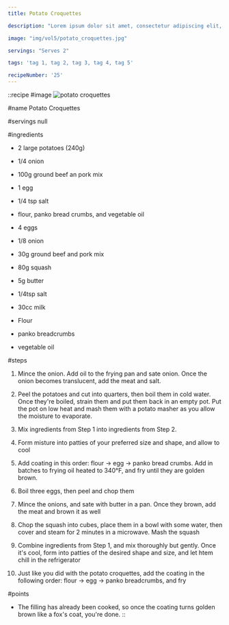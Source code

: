 ```yaml
---
title: Potato Croquettes

description: "Lorem ipsum dolor sit amet, consectetur adipiscing elit, sed do eiusmod tempor incididunt ut labore et dolore magna aliqua. Tincidunt eget nullam non nisi est sit amet facilisis."

image: "img/vol5/potato_croquettes.jpg"

servings: "Serves 2"

tags: 'tag 1, tag 2, tag 3, tag 4, tag 5'

recipeNumber: '25'
---
```


::recipe
#image
![potato croquettes](/img/vol5/potato_croquettes.jpg)

#name
Potato Croquettes

#servings
null

#ingredients
- 2 large potatoes (240g)
- 1/4 onion
- 100g ground beef an pork mix
- 1 egg
- 1/4 tsp salt
- flour, panko bread crumbs, and vegetable oil

- 4 eggs
- 1/8 onion
- 30g ground beef and pork mix
- 80g squash
- 5g butter

- 1/4tsp salt
- 30cc milk
- Flour
- panko breadcrumbs
- vegetable oil

            
#steps
1. Mince the onion. Add oil to the frying pan and sate onion. Once the onion becomes translucent, add the meat and salt.

2. Peel the potatoes and cut into quarters, then boil them in cold water. Once they're boiled, strain them and put them back in an empty pot. Put the pot on low heat and mash them with a potato masher as you allow the moisture to evaporate.

3. Mix ingredients from Step 1 into ingredients from Step 2.

4. Form misture into patties of your preferred size and shape, and allow to cool

5. Add coating in this order: flour → egg → panko bread crumbs. Add in batches to frying oil heated to 340°F, and fry until they are golden brown.

6. Boil three eggs, then peel and chop them

7. Mince the onions, and sate with butter in a pan. Once they brown, add the meat and brown it as well

8. Chop the squash into cubes, place them in a bowl with some water, then cover and steam for 2 minutes in a microwave. Mash the squash

9. Combine ingredients from Step 1, and mix thoroughly but gently. Once it's cool, form into patties of the desired shape and size, and let htem chill in the refrigerator

10. Just like you did with the potato croquettes, add the coating in the following order: flour → egg → panko breadcrumbs, and fry
           
#points
- The filling has already been cooked, so once the coating turns golden brown like a fox's coat, you're done.
::